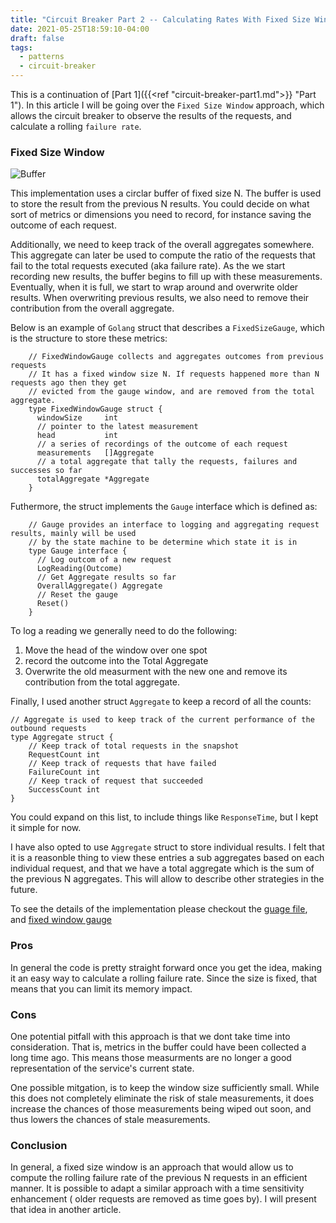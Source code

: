 ```yaml
---
title: "Circuit Breaker Part 2 -- Calculating Rates With Fixed Size Windows"
date: 2021-05-25T18:59:10-04:00
draft: false
tags:
  - patterns
  - circuit-breaker
---
```


This is a continuation of [Part 1]({{<ref "circuit-breaker-part1.md">}} "Part 1").  In this article I will be going over the `Fixed Size Window` approach, which allows the circuit breaker to observe the results of the requests, and calculate a rolling `failure rate`.


### Fixed Size Window

![Buffer](/gif/buffer.gif)

This implementation uses a circlar buffer of fixed size N. The buffer is used to store the result from the previous N results. You could decide on what sort of metrics or dimensions you need to record, for instance saving the outcome of each request.

Additionally, we need to keep track of the overall aggregates somewhere. This aggregate can later be used to compute the ratio of the requests that fail to the total requests executed (aka failure rate). As the we start recording new results, the buffer begins to fill up with these measurements. Eventually, when it is full, we start to wrap around and overwrite older results. When overwriting previous results, we also need to remove their contribution from the overall aggregate.

Below is an example of `Golang` struct that describes a `FixedSizeGauge`, which is the structure to store these metrics:

```golang
    // FixedWindowGauge collects and aggregates outcomes from previous requests
    // It has a fixed window size N. If requests happened more than N requests ago then they get
    // evicted from the gauge window, and are removed from the total aggregate.
    type FixedWindowGauge struct {
      windowSize     int
      // pointer to the latest measurement
      head           int
      // a series of recordings of the outcome of each request
      measurements   []Aggregate
      // a total aggregate that tally the requests, failures and successes so far 
      totalAggregate *Aggregate
    }
```


Futhermore, the struct implements the `Gauge` interface which is defined as:
```golang
    // Gauge provides an interface to logging and aggregating request results, mainly will be used
    // by the state machine to be determine which state it is in
    type Gauge interface {
      // Log outcom of a new request
      LogReading(Outcome)
      // Get Aggregate results so far
      OverallAggregate() Aggregate
      // Reset the gauge
      Reset()
    }
```

To log a reading we generally need to do the following:
1. Move the head of the window over one spot
2. record the outcome into the Total Aggregate
3. Overwrite the old measurment with the new one and remove its contribution from the total aggregate. 

Finally, I used another struct `Aggregate` to keep a record of all the counts:

```golang
// Aggregate is used to keep track of the current performance of the outbound requests
type Aggregate struct {
	// Keep track of total requests in the snapshot
	RequestCount int
	// Keep track of requests that have failed
	FailureCount int
	// Keep track of request that succeeded
	SuccessCount int
}
```

You could expand on this list, to include things like `ResponseTime`, but I kept it simple for now.

I have also opted to use `Aggregate` struct to store individual results. I felt that it is a reasonble thing to view these entries a sub aggregates based on each individual request, and that we have a total aggregate which is the sum of the previous N aggregates. This will allow to describe other strategies in the future.


To see the details of the implementation please checkout the [guage file](https://github.com/aelnahas/circuitbreaker/blob/master/circuitbreaker/gauges/fixed_window_gauge.go), and [fixed window gauge](https://github.com/aelnahas/circuitbreaker/blob/master/circuitbreaker/gauges/fixed_window_gauge.go)

### Pros

In general the code is pretty straight forward once you get the idea,  making it an easy way to calculate a rolling failure rate. Since the size is fixed, that means that you can limit its memory impact. 

### Cons

One potential pitfall with this approach is that we dont take time into consideration. That is, metrics in the buffer could have been collected a long time ago. This means those measurments are no longer a good representation of the service's current state.

One possible mitgation, is to keep the window size sufficiently small. While this does not completely eliminate the risk of stale measurements, it does increase the chances of those measurements being wiped out soon, and thus lowers the chances of stale measurements.

### Conclusion

In general, a fixed size window is an approach that would allow us to compute the rolling failure rate of the previous N requests in an efficient manner. It is possible to adapt a similar approach with a time sensitivity enhancement ( older requests are removed as time goes by). I will present that idea in another article.
